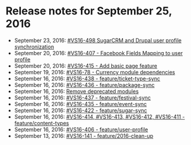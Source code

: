 # Release notes for September 25, 2016

* September 23, 2016: [#VS16-498 SugarCRM and Drupal user profile synchronization](https://github.com/acquia-pso/vstp/pull/23) 
* September 20, 2016: [#VS16-407 - Facebook Fields Mapping to user profile](https://github.com/acquia-pso/vstp/pull/22) 
* September 20, 2016: [#VS16-415 - Add basic page feature](https://github.com/acquia-pso/vstp/pull/21) 
* September 19, 2016: [#VS16-78 - Currency module dependencies](https://github.com/acquia-pso/vstp/pull/20) 
* September 16, 2016: [#VS16-438 - feature/ticket-type-sync](https://github.com/acquia-pso/vstp/pull/19) 
* September 16, 2016: [#VS16-436 - feature/package-sync](https://github.com/acquia-pso/vstp/pull/18) 
* September 16, 2016: [Remove deprecated modules](https://github.com/acquia-pso/vstp/pull/17) 
* September 16, 2016: [#VS16-437 - feature/festival-sync](https://github.com/acquia-pso/vstp/pull/16) 
* September 16, 2016: [#VS16-435 - feature/event-sync](https://github.com/acquia-pso/vstp/pull/15) 
* September 16, 2016: [#VS16-422 - feature/sugar-sync](https://github.com/acquia-pso/vstp/pull/14) 
* September 16, 2016: [#VS16-414, #VS16-413, #VS16-412, #VS16-411 - feature/content-types](https://github.com/acquia-pso/vstp/pull/13) 
* September 16, 2016: [#VS16-406 - feature/user-profile](https://github.com/acquia-pso/vstp/pull/12) 
* September 13, 2016: [#VS16-141 - feature/2016-clean-up](https://github.com/acquia-pso/vstp/pull/11) 
